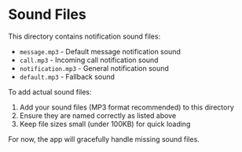 # Sound Files

This directory contains notification sound files:

- `message.mp3` - Default message notification sound
- `call.mp3` - Incoming call notification sound  
- `notification.mp3` - General notification sound
- `default.mp3` - Fallback sound

To add actual sound files:
1. Add your sound files (MP3 format recommended) to this directory
2. Ensure they are named correctly as listed above
3. Keep file sizes small (under 100KB) for quick loading

For now, the app will gracefully handle missing sound files.
